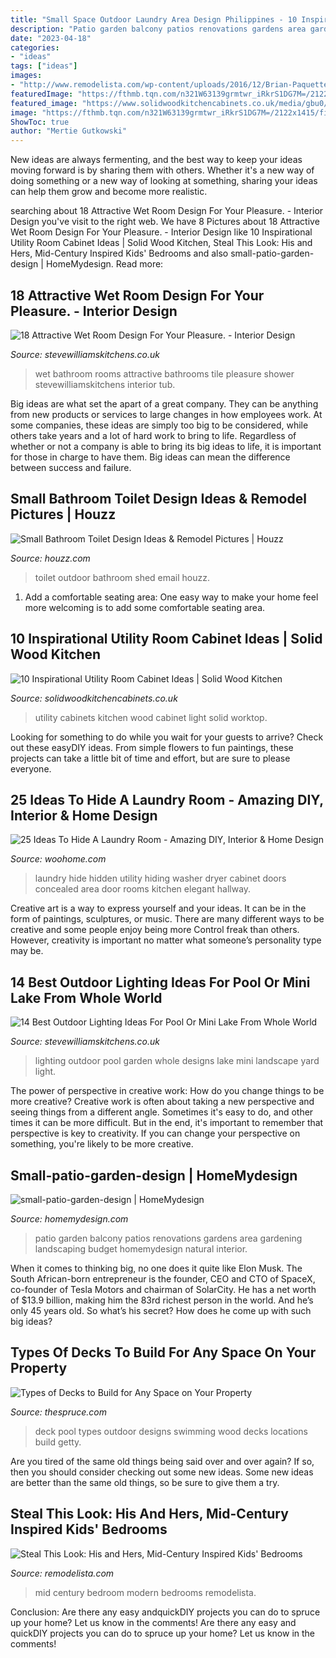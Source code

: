 ```yaml
---
title: "Small Space Outdoor Laundry Area Design Philippines - 10 Inspirational Utility Room Cabinet Ideas"
description: "Patio garden balcony patios renovations gardens area gardening landscaping budget homemydesign natural interior"
date: "2023-04-18"
categories:
- "ideas"
tags: ["ideas"]
images:
- "http://www.remodelista.com/wp-content/uploads/2016/12/Brian-Paquette-modern-kids-room-4-Alex-Hayden.jpg"
featuredImage: "https://fthmb.tqn.com/n321W63139grmtwr_iRkrS1DG7M=/2122x1415/filters:fill(auto,1)/GettyImages-175514217-56a75def3df78cf772951b8d.jpg"
featured_image: "https://www.solidwoodkitchencabinets.co.uk/media/gbu0/blogs/tiled-wall-light-worktop-050219.jpg"
image: "https://fthmb.tqn.com/n321W63139grmtwr_iRkrS1DG7M=/2122x1415/filters:fill(auto,1)/GettyImages-175514217-56a75def3df78cf772951b8d.jpg"
ShowToc: true
author: "Mertie Gutkowski"
---
```



New ideas are always fermenting, and the best way to keep your ideas moving forward is by sharing them with others. Whether it's a new way of doing something or a new way of looking at something, sharing your ideas can help them grow and become more realistic.

	

		
searching about 18 Attractive Wet Room Design For Your Pleasure. - Interior Design you've visit to the right web. We have 8 Pictures about 18 Attractive Wet Room Design For Your Pleasure. - Interior Design like 10 Inspirational Utility Room Cabinet Ideas | Solid Wood Kitchen, Steal This Look: His and Hers, Mid-Century Inspired Kids&#039; Bedrooms and also small-patio-garden-design | HomeMydesign. Read more:
		
    
## 18 Attractive Wet Room Design For Your Pleasure. - Interior Design

<img loading=lazy src="https://www.stevewilliamskitchens.co.uk/wp-content/uploads/2015/07/an-attractive-wet-rooms-design8.jpg" onerror="this.onerror=null;this.src='https://tse4.mm.bing.net/th?id=OIP.M6W2MSexm7p-v92t2HUuSgHaFj&amp;pid=15.1';" alt="18 Attractive Wet Room Design For Your Pleasure. - Interior Design">

_Source: stevewilliamskitchens.co.uk_

>wet bathroom rooms attractive bathrooms tile pleasure shower stevewilliamskitchens interior tub. 

	

Big ideas are what set the apart of a great company. They can be anything from new products or services to large changes in how employees work. At some companies, these ideas are simply too big to be considered, while others take years and a lot of hard work to bring to life. Regardless of whether or not a company is able to bring its big ideas to life, it is important for those in charge to have them. Big ideas can mean the difference between success and failure.

    
## Small Bathroom Toilet Design Ideas &amp; Remodel Pictures | Houzz

<img loading=lazy src="https://st.hzcdn.com/fimgs/f251aac6027c6895_6954-w500-h666-b0-p0--contemporary-shed.jpg" onerror="this.onerror=null;this.src='https://tse2.mm.bing.net/th?id=OIP.OYj9i7eQvRaRxHEmHKujUwHaJ3&amp;pid=15.1';" alt="Small Bathroom Toilet Design Ideas &amp; Remodel Pictures | Houzz">

_Source: houzz.com_

>toilet outdoor bathroom shed email houzz. 

	

1. Add a comfortable seating area: One easy way to make your home feel more welcoming is to add some comfortable seating area.

    
## 10 Inspirational Utility Room Cabinet Ideas | Solid Wood Kitchen

<img loading=lazy src="https://www.solidwoodkitchencabinets.co.uk/media/gbu0/blogs/tiled-wall-light-worktop-050219.jpg" onerror="this.onerror=null;this.src='https://tse1.mm.bing.net/th?id=OIP.aemMLvd0JtNIUf7YYxCLmAAAAA&amp;pid=15.1';" alt="10 Inspirational Utility Room Cabinet Ideas | Solid Wood Kitchen">

_Source: solidwoodkitchencabinets.co.uk_

>utility cabinets kitchen wood cabinet light solid worktop. 

	

Looking for something to do while you wait for your guests to arrive? Check out these easyDIY ideas. From simple flowers to fun paintings, these projects can take a little bit of time and effort, but are sure to please everyone.

    
## 25 Ideas To Hide A Laundry Room - Amazing DIY, Interior &amp; Home Design

<img loading=lazy src="http://www.woohome.com/wp-content/uploads/2013/08/Ideas-To-Hide-A-Laundry-Room-12.jpg" onerror="this.onerror=null;this.src='https://tse1.mm.bing.net/th?id=OIP.fSrEPlKZE3Dymeaux38L8wAAAA&amp;pid=15.1';" alt="25 Ideas To Hide A Laundry Room - Amazing DIY, Interior &amp; Home Design">

_Source: woohome.com_

>laundry hide hidden utility hiding washer dryer cabinet doors concealed area door rooms kitchen elegant hallway. 

	

Creative art is a way to express yourself and your ideas. It can be in the form of paintings, sculptures, or music. There are many different ways to be creative and some people enjoy being more Control freak than others. However, creativity is important no matter what someone’s personality type may be.

    
## 14 Best Outdoor Lighting Ideas For Pool Or Mini Lake From Whole World

<img loading=lazy src="https://www.stevewilliamskitchens.co.uk/wp-content/uploads/2016/08/7-Best-Outdoor-Lighting-Ideas-For-Pool-Or-Mini-Lake-From-Whole-World.jpg" onerror="this.onerror=null;this.src='https://tse1.mm.bing.net/th?id=OIP.vqM9eZLegWoDKLf3kdj6WwHaFH&amp;pid=15.1';" alt="14 Best Outdoor Lighting Ideas For Pool Or Mini Lake From Whole World">

_Source: stevewilliamskitchens.co.uk_

>lighting outdoor pool garden whole designs lake mini landscape yard light. 

	

The power of perspective in creative work: How do you change things to be more creative?
Creative work is often about taking a new perspective and seeing things from a different angle. Sometimes it's easy to do, and other times it can be more difficult. But in the end, it's important to remember that perspective is key to creativity. If you can change your perspective on something, you're likely to be more creative.

    
## Small-patio-garden-design | HomeMydesign

<img loading=lazy src="https://homemydesign.com/wp-content/uploads/2013/03/small-patio-garden-design.jpg" onerror="this.onerror=null;this.src='https://tse3.mm.bing.net/th?id=OIP.GYFZPYCGSRGT6RNlMA2ZrAHaKq&amp;pid=15.1';" alt="small-patio-garden-design | HomeMydesign">

_Source: homemydesign.com_

>patio garden balcony patios renovations gardens area gardening landscaping budget homemydesign natural interior. 

	

When it comes to thinking big, no one does it quite like Elon Musk. The South African-born entrepreneur is the founder, CEO and CTO of SpaceX, co-founder of Tesla Motors and chairman of SolarCity. He has a net worth of $13.9 billion, making him the 83rd richest person in the world. And he’s only 45 years old. So what’s his secret? How does he come up with such big ideas?

    
## Types Of Decks To Build For Any Space On Your Property

<img loading=lazy src="https://fthmb.tqn.com/n321W63139grmtwr_iRkrS1DG7M=/2122x1415/filters:fill(auto,1)/GettyImages-175514217-56a75def3df78cf772951b8d.jpg" onerror="this.onerror=null;this.src='https://tse3.mm.bing.net/th?id=OIP.HoEjiu-Yd3FR2cmKlqqYlAHaE8&amp;pid=15.1';" alt="Types of Decks to Build for Any Space on Your Property">

_Source: thespruce.com_

>deck pool types outdoor designs swimming wood decks locations build getty. 

	

Are you tired of the same old things being said over and over again? If so, then you should consider checking out some new ideas. Some new ideas are better than the same old things, so be sure to give them a try.

    
## Steal This Look: His And Hers, Mid-Century Inspired Kids&#039; Bedrooms

<img loading=lazy src="http://www.remodelista.com/wp-content/uploads/2016/12/Brian-Paquette-modern-kids-room-4-Alex-Hayden.jpg" onerror="this.onerror=null;this.src='https://tse3.mm.bing.net/th?id=OIP.fkKGGWG2XxTkIVGtPVRTsAHaJ4&amp;pid=15.1';" alt="Steal This Look: His and Hers, Mid-Century Inspired Kids&#039; Bedrooms">

_Source: remodelista.com_

>mid century bedroom modern bedrooms remodelista. 

	

Conclusion: Are there any easy andquickDIY projects you can do to spruce up your home? Let us know in the comments!
Are there any easy and quickDIY projects you can do to spruce up your home? Let us know in the comments!

